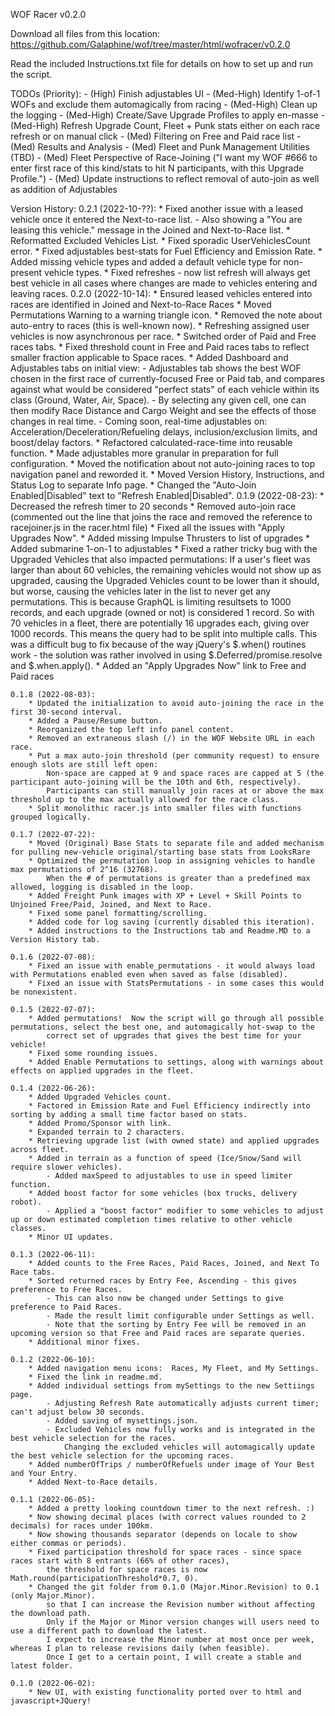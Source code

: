 WOF Racer v0.2.0

Download all files from this location:  https://github.com/Galaphine/wof/tree/master/html/wofracer/v0.2.0

Read the included Instructions.txt file for details on how to set up and run the script.

TODOs (Priority):
    - (High) Finish adjustables UI
    - (Med-High) Identify 1-of-1 WOFs and exclude them automagically from racing
    - (Med-High) Clean up the logging
    - (Med-High) Create/Save Upgrade Profiles to apply en-masse
    - (Med-High) Refresh Upgrade Count, Fleet + Punk stats either on each race refresh or on manual click
    - (Med) Filtering on Free and Paid race list
    - (Med) Results and Analysis
    - (Med) Fleet and Punk Management Utilities (TBD)
    - (Med) Fleet Perspective of Race-Joining ("I want my WOF #666 to enter first race of this kind/stats to hit N participants, with this Upgrade Profile.")
    - (Med) Update instructions to reflect removal of auto-join as well as addition of Adjustables

Version History:
    0.2.1 (2022-10-??):
        * Fixed another issue with a leased vehicle once it entered the Next-to-race list.
            - Also showing a "You are leasing this vehicle." message in the Joined and Next-to-Race list.
        * Reformatted Excluded Vehicles List.
        * Fixed sporadic UserVehiclesCount error.
        * Fixed adjustables best-stats for Fuel Efficiency and Emission Rate.
        * Added missing vehicle types and added a default vehicle type for non-present vehicle types.
        * Fixed refreshes - now list refresh will always get best vehicle in all cases where changes are made to vehicles entering and leaving races.
    0.2.0 (2022-10-14):
        * Ensured leased vehicles entered into races are identified in Joined and Next-to-Race Races
        * Moved Permutations Warning to a warning triangle icon.
        * Removed the note about auto-entry to races (this is well-known now).
        * Refreshing assigned user vehicles is now asynchronous per race.
        * Switched order of Paid and Free races tabs.
        * Fixed threshold count in Free and Paid races tabs to reflect smaller fraction applicable to Space races.
        * Added Dashboard and Adjustables tabs on initial view:
            -   Adjustables tab shows the best WOF chosen in the first race of currently-focused Free or Paid tab, and compares against 
                what would be considered "perfect stats" of each vehicle within its class (Ground, Water, Air, Space).
            -   By selecting any given cell, one can then modify Race Distance and Cargo Weight and see the effects of those changes in real time.
            -   Coming soon, real-time adjustables on:  Acceleration/Deceleration/Refueling delays, inclusion/exclusion limits, and boost/delay factors.
        * Refactored calculated-race-time into reusable function.
        * Made adjustables more granular in preparation for full configuration.
        * Moved the notification about not auto-joining races to top navigation panel and reworded it.
        * Moved Version History, Instructions, and Status Log to separate Info page.
        * Changed the "Auto-Join Enabled|Disabled" text to "Refresh Enabled|Disabled".
    0.1.9 (2022-08-23):
        * Decreased the refresh timer to 20 seconds
        * Removed auto-join race (commented out the line that joins the race and removed the reference to racejoiner.js in the racer.html file)
        * Fixed all the issues with "Apply Upgrades Now".
        * Added missing Impulse Thrusters to list of upgrades
        * Added submarine 1-on-1 to adjustables
        * Fixed a rather tricky bug with the Upgraded Vehicles that also impacted permutations:
            If a user's fleet was larger than about 60 vehicles, the remaining vehicles would not show up as upgraded, 
            causing the Upgraded Vehicles count to be lower than it should, but worse, causing the vehicles later in the list
            to never get any permutations.  This is because GraphQL is limiting resultsets to 1000 records, and each upgrade
            (owned or not) is considered 1 record.  So with 70 vehicles in a fleet, there are potentially 16 upgrades each,
            giving over 1000 records.  This means the query had to be split into multiple calls.
            This was a difficult bug to fix because of the way jQuery's $.when() routines work - 
            the solution was rather involved in using $.Deferred/promise.resolve and $.when.apply().
        * Added an "Apply Upgrades Now" link to Free and Paid races

    0.1.8 (2022-08-03):
        * Updated the initialization to avoid auto-joining the race in the first 30-second interval.
        * Added a Pause/Resume button.
        * Reorganized the top left info panel content.
        * Removed an extraneous slash (/) in the WOF Website URL in each race.
        * Put a max auto-join threshold (per community request) to ensure enough slots are still left open:  
            Non-space are capped at 9 and space races are capped at 5 (the participant auto-joining will be the 10th and 6th, respectively).
            Participants can still manually join races at or above the max threshold up to the max actually allowed for the race class.
        * Split monolithic racer.js into smaller files with functions grouped logically.

    0.1.7 (2022-07-22):
        * Moved (Original) Base Stats to separate file and added mechanism for pulling new-vehicle original/starting base stats from LooksRare
        * Optimized the permutation loop in assigning vehicles to handle max permutations of 2^16 (32768).
            When the # of permutations is greater than a predefined max allowed, logging is disabled in the loop.
        * Added Freight Punk images with XP + Level + Skill Points to Unjoined Free/Paid, Joined, and Next to Race.
        * Fixed some panel formatting/scrolling.
        * Added code for log saving (currently disabled this iteration).
        * Added instructions to the Instructions tab and Readme.MD to a Version History tab.

    0.1.6 (2022-07-08):
        * Fixed an issue with enable_permutations - it would always load with Permutations enabled even when saved as false (disabled).
        * Fixed an issue with StatsPermutations - in some cases this would be nonexistent.

    0.1.5 (2022-07-07):
        * Added permutations!  Now the script will go through all possible permutations, select the best one, and automagically hot-swap to the 
            correct set of upgrades that gives the best time for your vehicle!
        * Fixed some rounding issues.
        * Added Enable Permutations to settings, along with warnings about effects on applied upgrades in the fleet.

    0.1.4 (2022-06-26):
        * Added Upgraded Vehicles count.
        * Factored in Emission Rate and Fuel Efficiency indirectly into sorting by adding a small time factor based on stats.
        * Added Promo/Sponsor with link.
        * Expanded terrain to 2 characters.
        * Retrieving upgrade list (with owned state) and applied upgrades across fleet.
        * Added in terrain as a function of speed (Ice/Snow/Sand will require slower vehicles).
            - Added maxSpeed to adjustables to use in speed limiter function.
        * Added boost factor for some vehicles (box trucks, delivery robot).
            - Applied a "boost factor" modifier to some vehicles to adjust up or down estimated completion times relative to other vehicle classes.
        * Minor UI updates.

    0.1.3 (2022-06-11):
        * Added counts to the Free Races, Paid Races, Joined, and Next To Race tabs.
        * Sorted returned races by Entry Fee, Ascending - this gives preference to Free Races.
            - This can also now be changed under Settings to give preference to Paid Races.
            - Made the result limit configurable under Settings as well.
            - Note that the sorting by Entry Fee will be removed in an upcoming version so that Free and Paid races are separate queries.
        * Additional minor fixes.

    0.1.2 (2022-06-10):
        * Added navigation menu icons:  Races, My Fleet, and My Settings.
        * Fixed the link in readme.md.
        * Added individual settings from mySettings to the new Settiings page.
            - Adjusting Refresh Rate automatically adjusts current timer; can't adjust below 30 seconds.
            - Added saving of mysettings.json.
            - Excluded Vehicles now fully works and is integrated in the best vehicle selection for the races.  
                Changing the excluded vehicles will automagically update the best vehicle selection for the upcoming races.
        * Added numberOfTrips / numberOfRefuels under image of Your Best and Your Entry.
        * Added Next-to-Race details.

    0.1.1 (2022-06-05):
        * Added a pretty looking countdown timer to the next refresh. :)
        * Now showing decimal places (with correct values rounded to 2 decimals) for races under 100km.
        * Now showing thousands separator (depends on locale to show either commas or periods).
        * Fixed participation threshold for space races - since space races start with 8 entrants (66% of other races), 
            the threshold for space races is now Math.round(participationThreshold*0.7, 0).
        * Changed the git folder from 0.1.0 (Major.Minor.Revision) to 0.1 (only Major.Minor).
            so that I can increase the Revision number without affecting the download path.
            Only if the Major or Minor version changes will users need to use a different path to download the latest.
            I expect to increase the Minor number at most once per week, whereas I plan to release revisions daily (when feasible).
            Once I get to a certain point, I will create a stable and latest folder.

	0.1.0 (2022-06-02):
        * New UI, with existing functionality ported over to html and javascript+JQuery!

